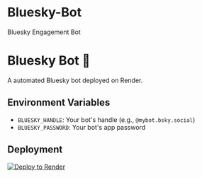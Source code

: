# Bluesky-Bot
Bluesky Engagement Bot
# Bluesky Bot 🤖

A automated Bluesky bot deployed on Render.

## Environment Variables
- `BLUESKY_HANDLE`: Your bot's handle (e.g., `@mybot.bsky.social`)
- `BLUESKY_PASSWORD`: Your bot's app password

## Deployment
[![Deploy to Render](https://render.com/images/deploy-to-render-button.svg)](https://render.com/deploy)

